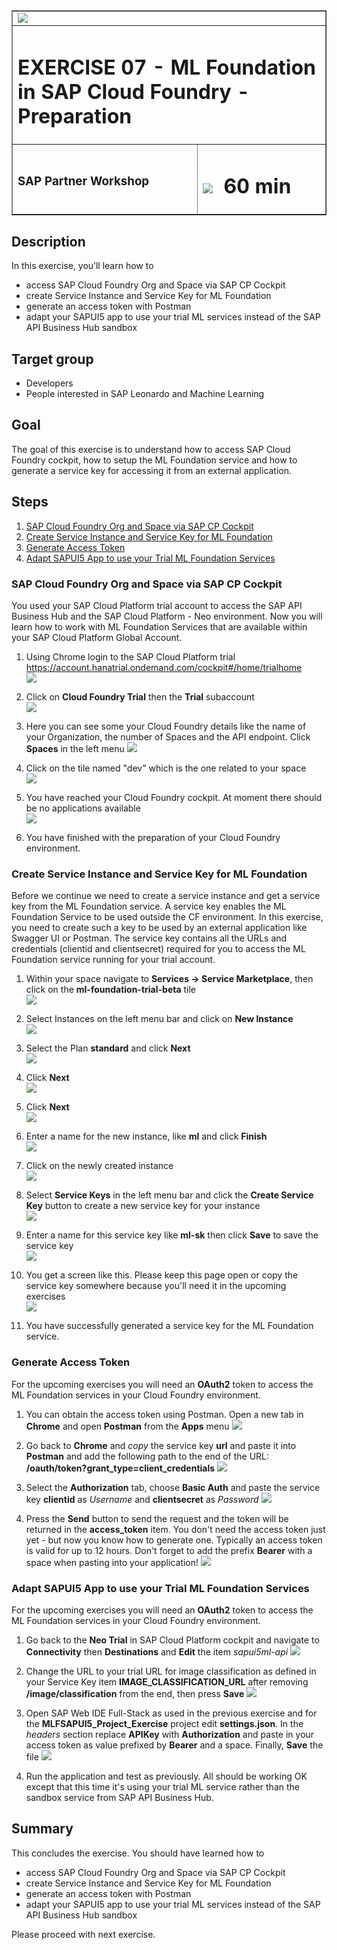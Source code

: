 <table width=100% border=>
<tr><td colspan=2><img src="images/spacer.png"></td></tr>
<tr><td colspan=2><h1>EXERCISE 07 - ML Foundation in SAP Cloud Foundry - Preparation</h1></td></tr>
<tr><td><h3>SAP Partner Workshop</h3></td><td><h1><img src="images/clock.png"> &nbsp;60 min</h1></td></tr>
</table>


## Description
In this exercise, you’ll learn how to

* access SAP Cloud Foundry Org and Space via SAP CP Cockpit
* create Service Instance and Service Key for ML Foundation
* generate an access token with Postman
* adapt your SAPUI5 app to use your trial ML services instead of the SAP API Business Hub sandbox

## Target group

* Developers
* People interested in SAP Leonardo and Machine Learning


## Goal

The goal of this exercise is to understand how to access SAP Cloud Foundry cockpit, how to setup the ML Foundation service and how to generate a service key for accessing it from an external application.



## Steps

1. [SAP Cloud Foundry Org and Space via SAP CP Cockpit](#cf-org-space)
1. [Create Service Instance and Service Key for ML Foundation](#service-instance-key)
1. [Generate Access Token](#access-token)
1. [Adapt SAPUI5 App to use your Trial ML Foundation Services](#adapt-app)


### <a name="cf-org-space"></a> SAP Cloud Foundry Org and Space via SAP CP Cockpit
You used your SAP Cloud Platform trial account to access the SAP API Business Hub and the SAP Cloud Platform - Neo environment. Now you will learn how to work with ML Foundation Services that are available within your SAP Cloud Platform Global Account.

1. Using Chrome login to the SAP Cloud Platform trial <https://account.hanatrial.ondemand.com/cockpit#/home/trialhome>  
	![](images/01.png)

1. Click on **Cloud Foundry Trial** then the **Trial** subaccount  
	![](images/04.png)

1.	Here you can see some your Cloud Foundry details like the name of your Organization, the number of Spaces and the API endpoint. Click  **Spaces** in the left menu
 	![](images/05.png)

1. Click on the tile named "dev" which is the one related to your space  
	![](images/06.png)

1. You have reached your Cloud Foundry cockpit. At moment there should be no applications available  
	![](images/07.png)

1. You have finished with the preparation of your Cloud Foundry environment.


### <a name="service-instance-key"></a> Create Service Instance and Service Key for ML Foundation
Before we continue we need to create a service instance and get a service key from the ML Foundation service. A service key enables the ML Foundation Service to be used outside the CF environment. In this exercise, you need to create such a key to be used by an external application like Swagger UI or Postman. The service key contains all the URLs and credentials (clientid and clientsecret) required for you to access the ML Foundation service running for your trial account.

1.	Within your space navigate to **Services -> Service Marketplace**, then click on the **ml-foundation-trial-beta** tile  
	![](images/08.png)

1.	Select Instances on the left menu bar and click on **New Instance**  
	![](images/09.png)

1.	Select the Plan **standard** and click **Next**  
	![](images/10.png)

1.	Click **Next**  
	![](images/11.png)

1.	Click **Next**  
	![](images/12.png)

1.	Enter a name for the new instance, like **ml** and click **Finish**  
	![](images/13.png)

1.	Click on the newly created instance  
	![](images/14.png)

1.	Select **Service Keys** in the left menu bar and click the **Create Service Key** button to create a new service key for your instance  
	![](images/15.png)

1.	 Enter a name for this service key like **ml-sk** then click **Save** to save the service key  
	![](images/16.png)

1.	You get a screen like this. Please keep this page open or copy the service key somewhere because you'll need it in the upcoming exercises  
	![](images/17.png)

1. You have successfully generated a service key for the ML Foundation service.


### <a name="access-token"></a> Generate Access Token
For the upcoming exercises you will need an **OAuth2** token to access the ML Foundation services in your Cloud Foundry environment.

1. You can obtain the access token using Postman. Open a new tab in **Chrome** and open **Postman** from the **Apps** menu
	![](images/21.png)

1. Go back to **Chrome** and *copy* the service key **url** and paste it into **Postman** and add the following path to the end of the URL: **/oauth/token?grant\_type=client\_credentials**
	![](images/22.png)

1. Select the **Authorization** tab, choose **Basic Auth** and paste the service key **clientid** as *Username* and **clientsecret** as *Password*
  ![](images/23.png)

1. Press the **Send** button to send the request and the token will be returned in the **access_token** item. You don't need the access token just yet - but now you know how to generate one. Typically an access token is valid for up to 12 hours. Don't forget to add the prefix **Bearer** with a space when pasting into your application!
	![](images/24.png)


### <a name="adapt-app"></a> Adapt SAPUI5 App to use your Trial ML Foundation Services
For the upcoming exercises you will need an **OAuth2** token to access the ML Foundation services in your Cloud Foundry environment.

1. Go back to the **Neo Trial** in SAP Cloud Platform cockpit and navigate to **Connectivity** then **Destinations** and **Edit** the item *sapui5ml-api*
	![](images/25.png)

1. Change the URL to your trial URL for image classification as defined in your Service Key item **IMAGE_CLASSIFICATION_URL** after removing **/image/classification** from the end, then press **Save**
	![](images/26.png)

1. Open SAP Web IDE Full-Stack as used in the previous exercise and for the **MLFSAPUI5_Project_Exercise** project edit **settings.json**. In the *headers* section replace **APIKey** with **Authorization** and paste in your access token as value prefixed by **Bearer** and a space. Finally, **Save** the file
	![](images/27.png)

1. Run the application and test as previously. All should be working OK except that this time it's using your trial ML service rather than the sandbox service from SAP API Business Hub.



## Summary
This concludes the exercise. You should have learned how to

* access SAP Cloud Foundry Org and Space via SAP CP Cockpit
* create Service Instance and Service Key for ML Foundation
* generate an access token with Postman
* adapt your SAPUI5 app to use your trial ML services instead of the SAP API Business Hub sandbox

Please proceed with next exercise.
